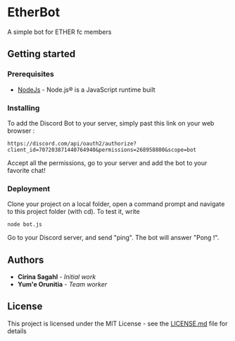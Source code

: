 # EtherBot
A simple bot for ETHER fc members

## Getting started
### Prerequisites
* [NodeJs](https://nodejs.org/en/) - Node.js® is a JavaScript runtime built

### Installing
To add the Discord Bot to your server, simply past this link on your web browser : 
```
https://discord.com/api/oauth2/authorize?client_id=707203871440764940&permissions=268958800&scope=bot
```
Accept all the permissions, go to your server and add the bot to your favorite chat!

### Deployment
Clone your project on a local folder, open a command prompt and navigate to this project folder (with cd).
To test it, write 
```
node bot.js
```
Go to your Discord server, and send "ping". The bot will answer "Pong !".

## Authors
* **Cirina Sagahl** - *Initial work*
* **Yum'e Orunitia** - *Team worker*

## License
This project is licensed under the MIT License - see the [LICENSE.md](LICENSE.md) file for details
